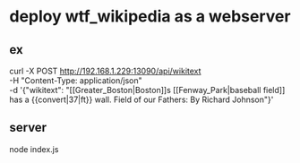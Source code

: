 # deploy wtf_wikipedia as a webserver


## ex
curl -X POST http://192.168.1.229:13090/api/wikitext \
     -H "Content-Type: application/json" \
     -d '{"wikitext": "[[Greater_Boston|Boston]]s [[Fenway_Park|baseball field]] has a {{convert|37|ft}} wall. <ref>Field of our Fathers: By Richard Johnson</ref>"}'

## server

node index.js